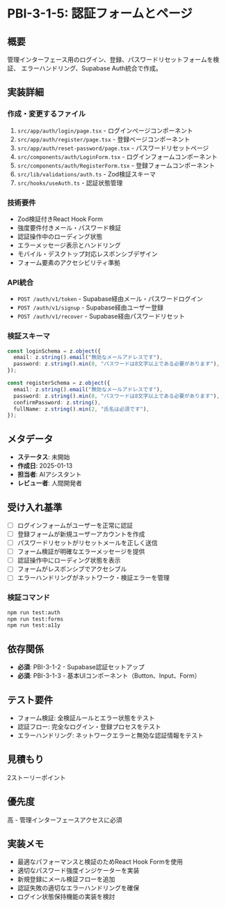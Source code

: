 # PBI-3-1-5: 認証フォームとページ

## 概要

管理インターフェース用のログイン、登録、パスワードリセットフォームを検証、
エラーハンドリング、Supabase Auth統合で作成。

## 実装詳細

### 作成・変更するファイル

1. `src/app/auth/login/page.tsx` - ログインページコンポーネント
2. `src/app/auth/register/page.tsx` - 登録ページコンポーネント
3. `src/app/auth/reset-password/page.tsx` - パスワードリセットページ
4. `src/components/auth/LoginForm.tsx` - ログインフォームコンポーネント
5. `src/components/auth/RegisterForm.tsx` - 登録フォームコンポーネント
6. `src/lib/validations/auth.ts` - Zod検証スキーマ
7. `src/hooks/useAuth.ts` - 認証状態管理

### 技術要件

- Zod検証付きReact Hook Form
- 強度要件付きメール・パスワード検証
- 認証操作中のローディング状態
- エラーメッセージ表示とハンドリング
- モバイル・デスクトップ対応レスポンシブデザイン
- フォーム要素のアクセシビリティ準拠

### API統合

- `POST /auth/v1/token` - Supabase経由メール・パスワードログイン
- `POST /auth/v1/signup` - Supabase経由ユーザー登録
- `POST /auth/v1/recover` - Supabase経由パスワードリセット

### 検証スキーマ

```typescript
const loginSchema = z.object({
  email: z.string().email("無効なメールアドレスです"),
  password: z.string().min(8, "パスワードは8文字以上である必要があります"),
});

const registerSchema = z.object({
  email: z.string().email("無効なメールアドレスです"),
  password: z.string().min(8, "パスワードは8文字以上である必要があります"),
  confirmPassword: z.string(),
  fullName: z.string().min(2, "氏名は必須です"),
});
```

## メタデータ

- **ステータス**: 未開始
- **作成日**: 2025-01-13
- **担当者**: AIアシスタント
- **レビュー者**: 人間開発者

## 受け入れ基準

- [ ] ログインフォームがユーザーを正常に認証
- [ ] 登録フォームが新規ユーザーアカウントを作成
- [ ] パスワードリセットがリセットメールを正しく送信
- [ ] フォーム検証が明確なエラーメッセージを提供
- [ ] 認証操作中にローディング状態を表示
- [ ] フォームがレスポンシブでアクセシブル
- [ ] エラーハンドリングがネットワーク・検証エラーを管理

### 検証コマンド

```bash
npm run test:auth
npm run test:forms
npm run test:a11y
```

## 依存関係

- **必須**: PBI-3-1-2 - Supabase認証セットアップ
- **必須**: PBI-3-1-3 - 基本UIコンポーネント（Button、Input、Form）

## テスト要件

- フォーム検証: 全検証ルールとエラー状態をテスト
- 認証フロー: 完全なログイン・登録プロセスをテスト
- エラーハンドリング: ネットワークエラーと無効な認証情報をテスト

## 見積もり

2ストーリーポイント

## 優先度

高 - 管理インターフェースアクセスに必須

## 実装メモ

- 最適なパフォーマンスと検証のためReact Hook Formを使用
- 適切なパスワード強度インジケーターを実装
- 新規登録にメール検証フローを追加
- 認証失敗の適切なエラーハンドリングを確保
- ログイン状態保持機能の実装を検討
